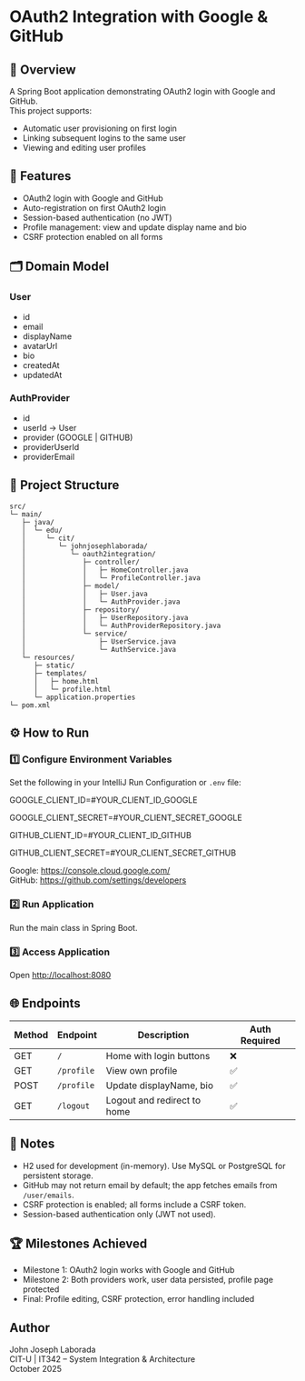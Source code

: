 # OAuth2 Integration with Google & GitHub

## 📘 Overview
A Spring Boot application demonstrating OAuth2 login with Google and GitHub.  
This project supports:
- Automatic user provisioning on first login
- Linking subsequent logins to the same user
- Viewing and editing user profiles

## 🧩 Features
- OAuth2 login with Google and GitHub
- Auto-registration on first OAuth2 login
- Session-based authentication (no JWT)
- Profile management: view and update display name and bio
- CSRF protection enabled on all forms

## 🗂️ Domain Model
### User
- id
- email
- displayName
- avatarUrl
- bio
- createdAt
- updatedAt

### AuthProvider
- id
- userId → User
- provider (GOOGLE | GITHUB)
- providerUserId
- providerEmail

## 📁 Project Structure

```
src/
└─ main/
   ├─ java/
   │  └─ edu/
   │     └─ cit/
   │        └─ johnjosephlaborada/
   │           └─ oauth2integration/
   │              ├─ controller/
   │              │   ├─ HomeController.java
   │              │   └─ ProfileController.java
   │              ├─ model/
   │              │   ├─ User.java
   │              │   └─ AuthProvider.java
   │              ├─ repository/
   │              │   ├─ UserRepository.java
   │              │   └─ AuthProviderRepository.java
   │              └─ service/
   │                  ├─ UserService.java
   │                  └─ AuthService.java
   └─ resources/
      ├─ static/
      ├─ templates/
      │   ├─ home.html
      │   └─ profile.html
      └─ application.properties
└─ pom.xml
```

## ⚙️ How to Run
### 1️⃣ Configure Environment Variables
Set the following in your IntelliJ Run Configuration or `.env` file:

GOOGLE_CLIENT_ID=#YOUR_CLIENT_ID_GOOGLE

GOOGLE_CLIENT_SECRET=#YOUR_CLIENT_SECRET_GOOGLE

GITHUB_CLIENT_ID=#YOUR_CLIENT_ID_GITHUB

GITHUB_CLIENT_SECRET=#YOUR_CLIENT_SECRET_GITHUB


Google: https://console.cloud.google.com/  
GitHub: https://github.com/settings/developers

### 2️⃣ Run Application
Run the main class in Spring Boot.

### 3️⃣ Access Application
Open [http://localhost:8080](http://localhost:8080)

## 🌐 Endpoints
| Method | Endpoint    | Description                  | Auth Required |
|--------|------------|------------------------------|---------------|
| GET    | `/`        | Home with login buttons      | ❌            |
| GET    | `/profile` | View own profile             | ✅            |
| POST   | `/profile` | Update displayName, bio      | ✅            |
| GET    | `/logout`  | Logout and redirect to home  | ✅            |

## 📝 Notes
- H2 used for development (in-memory). Use MySQL or PostgreSQL for persistent storage.
- GitHub may not return email by default; the app fetches emails from `/user/emails`.
- CSRF protection is enabled; all forms include a CSRF token.
- Session-based authentication only (JWT not used).

## 🏆 Milestones Achieved
- Milestone 1: OAuth2 login works with Google and GitHub
- Milestone 2: Both providers work, user data persisted, profile page protected
- Final: Profile editing, CSRF protection, error handling included

## Author
John Joseph Laborada  
CIT-U | IT342 – System Integration & Architecture  
October 2025

